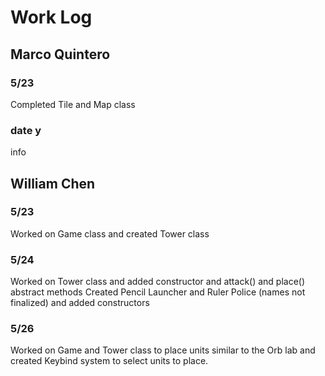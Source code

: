 # Work Log

## Marco Quintero

### 5/23

Completed Tile and Map class

### date y

info


## William Chen

### 5/23

Worked on Game class and created Tower class

### 5/24

Worked on Tower class and added constructor and attack() and place() abstract methods
Created Pencil Launcher and Ruler Police (names not finalized) and added constructors

### 5/26

Worked on Game and Tower class to place units similar to the Orb lab and created Keybind 
system to select units to place. 
